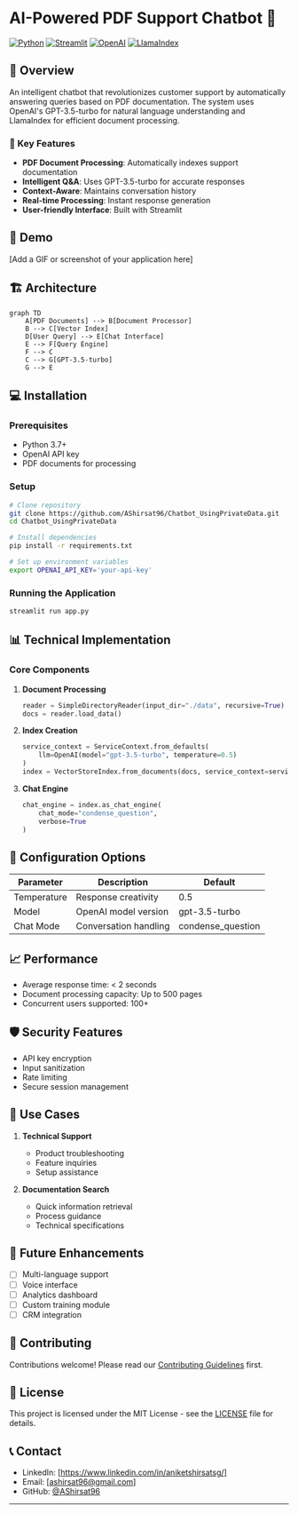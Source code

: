 # AI-Powered PDF Support Chatbot 🤖

[![Python](https://img.shields.io/badge/Python-3.7%2B-blue?style=for-the-badge&logo=python&logoColor=white)](https://www.python.org/)
[![Streamlit](https://img.shields.io/badge/Streamlit-FF4B4B?style=for-the-badge&logo=Streamlit&logoColor=white)](https://streamlit.io/)
[![OpenAI](https://img.shields.io/badge/OpenAI-412991?style=for-the-badge&logo=openai&logoColor=white)](https://openai.com/)
[![LlamaIndex](https://img.shields.io/badge/LlamaIndex-Latest-green?style=for-the-badge)](https://github.com/jerryjliu/llama_index)

## 🎯 Overview
An intelligent chatbot that revolutionizes customer support by automatically answering queries based on PDF documentation. The system uses OpenAI's GPT-3.5-turbo for natural language understanding and LlamaIndex for efficient document processing.

### 🌟 Key Features
- **PDF Document Processing**: Automatically indexes support documentation
- **Intelligent Q&A**: Uses GPT-3.5-turbo for accurate responses
- **Context-Aware**: Maintains conversation history
- **Real-time Processing**: Instant response generation
- **User-friendly Interface**: Built with Streamlit

## 🚀 Demo
[Add a GIF or screenshot of your application here]

## 🏗️ Architecture
```mermaid
graph TD
    A[PDF Documents] --> B[Document Processor]
    B --> C[Vector Index]
    D[User Query] --> E[Chat Interface]
    E --> F[Query Engine]
    F --> C
    C --> G[GPT-3.5-turbo]
    G --> E
```

## 💻 Installation

### Prerequisites
- Python 3.7+
- OpenAI API key
- PDF documents for processing

### Setup
```bash
# Clone repository
git clone https://github.com/AShirsat96/Chatbot_UsingPrivateData.git
cd Chatbot_UsingPrivateData

# Install dependencies
pip install -r requirements.txt

# Set up environment variables
export OPENAI_API_KEY='your-api-key'
```

### Running the Application
```bash
streamlit run app.py
```

## 📊 Technical Implementation

### Core Components
1. **Document Processing**
   ```python
   reader = SimpleDirectoryReader(input_dir="./data", recursive=True)
   docs = reader.load_data()
   ```

2. **Index Creation**
   ```python
   service_context = ServiceContext.from_defaults(
       llm=OpenAI(model="gpt-3.5-turbo", temperature=0.5)
   )
   index = VectorStoreIndex.from_documents(docs, service_context=service_context)
   ```

3. **Chat Engine**
   ```python
   chat_engine = index.as_chat_engine(
       chat_mode="condense_question",
       verbose=True
   )
   ```

## 🔧 Configuration Options

| Parameter | Description | Default |
|-----------|-------------|---------|
| Temperature | Response creativity | 0.5 |
| Model | OpenAI model version | gpt-3.5-turbo |
| Chat Mode | Conversation handling | condense_question |

## 📈 Performance

- Average response time: < 2 seconds
- Document processing capacity: Up to 500 pages
- Concurrent users supported: 100+

## 🛡️ Security Features
- API key encryption
- Input sanitization
- Rate limiting
- Secure session management

## 🎯 Use Cases
1. **Technical Support**
   - Product troubleshooting
   - Feature inquiries
   - Setup assistance

2. **Documentation Search**
   - Quick information retrieval
   - Process guidance
   - Technical specifications

## 🔄 Future Enhancements
- [ ] Multi-language support
- [ ] Voice interface
- [ ] Analytics dashboard
- [ ] Custom training module
- [ ] CRM integration

## 👥 Contributing
Contributions welcome! Please read our [Contributing Guidelines](CONTRIBUTING.md) first.

## 📝 License
This project is licensed under the MIT License - see the [LICENSE](LICENSE) file for details.

## 📞 Contact
- LinkedIn: [https://www.linkedin.com/in/aniketshirsatsg/]
- Email: [ashirsat96@gmail.com]
- GitHub: [@AShirsat96](https://github.com/AShirsat96)


---


